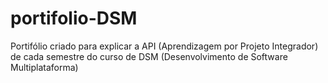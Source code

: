 # portifolio-DSM
Portifólio criado para explicar a API (Aprendizagem por Projeto Integrador) de cada semestre do curso de DSM (Desenvolvimento de Software Multiplataforma)
